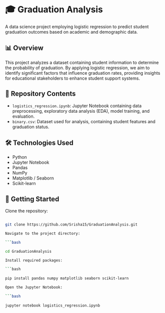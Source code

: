 # 🎓 Graduation Analysis

A data science project employing logistic regression to predict student graduation outcomes based on academic and demographic data.

## 📊 Overview

This project analyzes a dataset containing student information to determine the probability of graduation. By applying logistic regression, we aim to identify significant factors that influence graduation rates, providing insights for educational stakeholders to enhance student support systems.

## 📁 Repository Contents

- `logistics_regression.ipynb`: Jupyter Notebook containing data preprocessing, exploratory data analysis (EDA), model training, and evaluation.
- `binary.csv`: Dataset used for analysis, containing student features and graduation status.

## 🛠️ Technologies Used

- Python  
- Jupyter Notebook  
- Pandas  
- NumPy  
- Matplotlib / Seaborn  
- Scikit-learn  

## 🚀 Getting Started

Clone the repository:

```bash  
 
git clone https://github.com/Srisha15/GraduationAnalysis.git

Navigate to the project directory:

```bash  

cd GraduationAnalysis

Install required packages:

```bash  
  
pip install pandas numpy matplotlib seaborn scikit-learn

Open the Jupyter Notebook:

```bash  
 
jupyter notebook logistics_regression.ipynb


